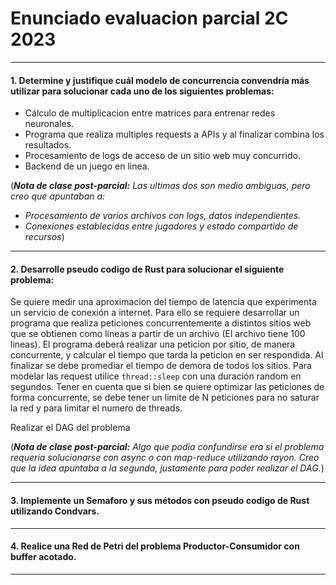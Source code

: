 #  Enunciado evaluacion parcial 2C 2023 

---

#### 1. Determine y justifique cuál modelo de concurrencia convendría más utilizar para solucionar cada uno de los siguientes problemas:

- Cálculo de multiplicacion entre matrices para entrenar redes neuronales.
- Programa que realiza multiples requests a APIs y al finalizar combina los resultados.
- Procesamiento de logs de acceso de un sitio web muy concurrido.
- Backend de un juego en linea.


(***Nota de clase post-parcial:*** *Las ultimas dos son medio ambiguas, pero creo que apuntaban a:*
- *Procesamiento de varios archivos con logs, datos independientes.*
- *Conexiones establecidas entre jugadores y estado compartido de recursos*)

---

#### 2. Desarrolle pseudo codigo de Rust para solucionar el siguiente problema:

Se quiere medir una aproximacion del tiempo de latencia que experimenta un servicio de conexión a internet.
Para ello se requiere desarrollar un programa que realiza peticiones concurrentemente a distintos sitios web que se obtienen como lineas a partir de un archivo (El archivo tiene 100 lineas).
El programa deberá realizar una peticion por sitio, de manera concurrente, y calcular el tiempo que
tarda la peticion en ser respondida. Al finalizar se debe promediar el tiempo de demora de todos los sitios.
Para modelar las request utilice `thread::sleep` con una duración random en segundos.
Tener en cuenta que si bien se quiere optimizar las peticiones de forma concurrente, se debe tener un
limite de N peticiones para no saturar la red y para limitar el numero de threads.

Realizar el DAG del problema

(***Nota de clase post-parcial:*** *Algo que podia confundirse era si el problema requeria solucionarse con async o con map-reduce utilizando rayon. Creo que la idea apuntaba a la segunda, justamente para poder realizar el DAG.*)

---

#### 3. Implemente un Semaforo y sus métodos con pseudo codigo de Rust utilizando Condvars.

---

#### 4. Realice una Red de Petri del problema Productor-Consumidor con buffer acotado.

---

